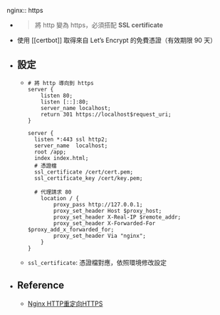 nginx:: https

- > 將 http 變為 https，必須搭配 **SSL certificate**
- 使用 [[certbot]] 取得來自 Let’s Encrypt 的免費憑證（有效期限 90 天）
- ## 設定
	- ```plain
	  # 將 http 導向到 https
	  server {
	      listen 80;
	      listen [::]:80;
	      server_name localhost;
	      return 301 https://localhost$request_uri;
	  }
	  
	  server {
	    listen *:443 ssl http2;
	    server_name  localhost;
	    root /app;
	    index index.html;
	    # 憑證檔
	    ssl_certificate /cert/cert.pem; 
	    ssl_certificate_key /cert/key.pem;
	    
	    # 代理請求 80
	      location / {
	          proxy_pass http://127.0.0.1;
	          proxy_set_header Host $proxy_host;
	          proxy_set_header X-Real-IP $remote_addr;
	          proxy_set_header X-Forwarded-For $proxy_add_x_forwarded_for;
	          proxy_set_header Via "nginx";
	      }
	  }
	  ```
	- `ssl_certificate`: 憑證檔對應，依照環境修改設定
- ## Reference
	- [Nginx HTTP重定向HTTPS](https://www.myfreax.com/redirect-http-to-https-in-nginx/)